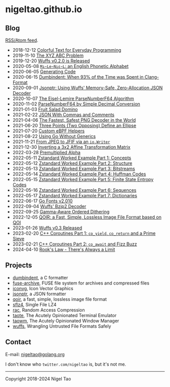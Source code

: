 # nigeltao.github.io


## Blog

[RSS/Atom feed](/feed.xml).

- 2018-12-12 [Colorful Text for Everyday Programming](./blog/2018/colorful-text.md)
- 2019-11-10 [The XYZ ABC Problem](./blog/2019/xyz-abc-problem.md)
- 2019-12-20 [Wuffs v0.2.0 is Released](./blog/2019/wuffs-v020-released.md)
- 2020-05-08 [`Mı~Le~Nıε~L`: an English Phonetic Alphabet](./blog/2020/miileeniol.md)
- 2020-06-05 [Generating Code](./blog/2020/generating-code.md)
- 2020-06-15 [Dumbindent: When 93% of the Time was Spent in Clang-Format](./blog/2020/dumbindent.md)
- 2020-09-01 [Jsonptr: Using Wuffs' Memory-Safe, Zero-Allocation JSON Decoder](./blog/2020/jsonptr.md)
- 2020-10-07 [The Eisel-Lemire ParseNumberF64 Algorithm](./blog/2020/eisel-lemire.md)
- 2020-11-02 [ParseNumberF64 by Simple Decimal Conversion](./blog/2020/parse-number-f64-simple.md)
- 2021-01-03 [Fruit Salad Domino](./blog/2021/fruit-salad-domino.md)
- 2021-02-22 [JSON With Commas and Comments](./blog/2021/json-with-commas-comments.md)
- 2021-04-06 [The Fastest, Safest PNG Decoder in the World](./blog/2021/fastest-safest-png-decoder.md)
- 2021-06-20 [Three Points (Two Opposing) Define an Ellipse](./blog/2021/three-points-define-ellipse.md)
- 2021-07-20 [Custom eBPF Helpers](./blog/2021/custom-ebpf-helpers.md)
- 2021-08-22 [Using Go Without Generics](./blog/2021/using-go-without-generics.md)
- 2021-11-21 [From JPEG to JFIF via an `io.Writer`](./blog/2021/from-jpeg-to-jfif.md)
- 2021-12-30 [Inverting a 3x2 Affine Transformation Matrix](./blog/2021/inverting-3x2-affine-transformation-matrix.md)
- 2022-03-28 [Premultiplied Alpha](./blog/2022/premultiplied-alpha.md)
- 2022-05-11 [Zstandard Worked Example Part 1: Concepts](./blog/2022/zstandard-part-1-concepts.md)
- 2022-05-12 [Zstandard Worked Example Part 2: Structure](./blog/2022/zstandard-part-2-structure.md)
- 2022-05-13 [Zstandard Worked Example Part 3: Bitstreams](./blog/2022/zstandard-part-3-bitstreams.md)
- 2022-05-14 [Zstandard Worked Example Part 4: Huffman Codes](./blog/2022/zstandard-part-4-huffman.md)
- 2022-05-15 [Zstandard Worked Example Part 5: Finite State Entropy Codes](./blog/2022/zstandard-part-5-fse.md)
- 2022-05-16 [Zstandard Worked Example Part 6: Sequences](./blog/2022/zstandard-part-6-sequences.md)
- 2022-05-17 [Zstandard Worked Example Part 7: Dictionaries](./blog/2022/zstandard-part-7-dictionaries.md)
- 2022-06-17 [Go Fonts v2.010](./blog/2022/go-fonts-v2010.md)
- 2022-09-04 [Wuffs' Bzip2 Decoder](./blog/2022/wuffs-bzip2-decoder.md)
- 2022-09-25 [Gamma-Aware Ordered Dithering](./blog/2022/gamma-aware-ordered-dithering.md)
- 2022-12-05 [QOIR: a Fast, Simple, Lossless Image File Format based on QOI](./blog/2022/qoir.md)
- 2023-01-26 [Wuffs v0.3 Released](./blog/2023/wuffs-v03-released.md)
- 2023-02-20 [C++ Coroutines Part 1: `co_yield`, `co_return` and a Prime Sieve](./blog/2023/cpp-coro-part-1-yield-return-prime-sieve.md)
- 2023-02-21 [C++ Coroutines Part 2: `co_await` and Fizz Buzz](./blog/2023/cpp-coro-part-2-await-fizz-buzz.md)
- 2024-04-10 [Rook's Law - There's Always a Limit](./blog/2024/rooks-law.md)


## Projects

- [dumbindent](https://nigeltao.github.io/blog/2020/dumbindent.html), a C formatter
- [fuse-archive](https://github.com/google/fuse-archive), FUSE file system for archives and compressed files
- [iconvg](https://github.com/google/iconvg), Icon Vector Graphics
- [jsonptr](https://nigeltao.github.io/blog/2020/jsonptr.html), a JSON formatter
- [qoir](https://github.com/nigeltao/qoir), a fast, simple, lossless image file format
- [sflz4](https://github.com/nigeltao/sflz4), Single File LZ4
- [rac](https://github.com/google/wuffs/blob/master/doc/spec/rac-spec.md), Random Access Compression
- [taote](https://github.com/nigeltao/taote), The Acutely Opinionated Terminal Emulator
- [taowm](https://github.com/nigeltao/taowm), The Acutely Opinionated Window Manager
- [wuffs](https://github.com/google/wuffs), Wrangling Untrusted File Formats Safely


## Contact

E-mail: nigeltao@golang.org

I don't know who `twitter.com/nigeltao` is, but it's not me.


---

Copyright 2018-2024 Nigel Tao
